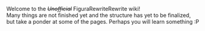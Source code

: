Welcome to the ~~*Unofficial*~~ FiguraRewriteRewrite wiki!<br/>
Many things are not finished yet and the structure has yet to be finalized, but take a ponder at some of the pages. Perhaps you will learn something :P
